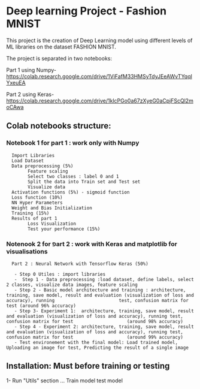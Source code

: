 # Deep learning Project - Fashion MNIST
This project is the creation of Deep Learning model using different levels of ML libraries on the dataset FASHION MNIST.

The project is separated in two notebooks:


Part 1 using Numpy- https://colab.research.google.com/drive/1ViFafM33HMSyTdyJEeAWvTYqqlYxeuEA

Part 2 using Keras- https://colab.research.google.com/drive/1klcPGo0a67zXyeG0aCpjFScQl2moCAwa


## Colab notebooks structure:

### Notebook 1 for part 1 : work only with Numpy
      Import Libraries
      Load Dataset
      Data preprocessing (5%)
            Feature scaling
            Select two classes : label 0 and 1
            Split the data into Train set and Test set
            Visualize data
      Activation functions (5%) - sigmoid function
      Loss function (10%)
      NN Hyper Parameters
      Weight and Bias Initialization
      Training (15%)
      Results of part 1
            Loss Visualization
            Test your performance (15%)


### Notenook 2 for פart 2 : work with Keras and matplotlib for visualisations
      Part 2 : Neural Network with Tensorflow Keras (50%)
      
       - Step 0 Utiles : import libraries
       -  Step 1 - Data preprocessing :load dataset, define labels, select 2 classes, visualize data images, feature scaling
       - Step 2 - Basic model architecture and training : architecture, training, save model, result and evaluation (visualization of loss and accuracy), running                        test, confusion matrix for test (around 96% accuracy)
       - Step 3- Experiment 1:  architecture, training, save model, result and evaluation (visualization of loss and accuracy), running test, confusion matrix for test                    (around 98% accuracy)
       - Step 4 - Experiment 2: architecture, training, save model, result and evaluation (visualization of loss and accuracy), running test, confusion matrix for test                    (around 99% accuracy)
       - Test environement with the final model: Load trained model, Uploading an image for test, Predicting the result of a single image
      
 ## Installation: Must before training or testing
 1- Run "Utils" section
 ...
 Train model
 test model


